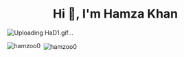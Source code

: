 <h1 align="center">Hi 👋, I'm Hamza Khan</h1>

![Uploading HaD1.gif…]()

<p><img align="left" src="https://github-readme-stats.vercel.app/api/top-langs?username=hamzoo0&show_icons=true&locale=en&layout=compact" alt="hamzoo0" /></p>

<p>&nbsp;<img align="center" src="https://github-readme-stats.vercel.app/api?username=hamzoo0&show_icons=true&locale=en" alt="hamzoo0" /></p>

